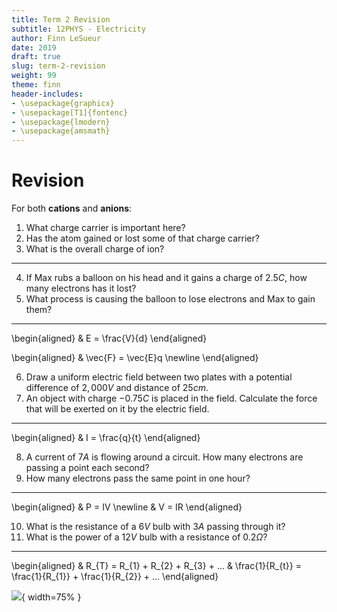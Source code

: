 ```yaml
---
title: Term 2 Revision
subtitle: 12PHYS - Electricity
author: Finn LeSueur
date: 2019
draft: true
slug: term-2-revision
weight: 99
theme: finn
header-includes:
- \usepackage{graphicx}
- \usepackage[T1]{fontenc}
- \usepackage{lmodern}
- \usepackage{amsmath}
---
```


# Revision

For both __cations__ and __anions__:

1. What charge carrier is important here?
2. Has the atom gained or lost some of that charge carrier?
3. What is the overall charge of ion?

---

4. If Max rubs a balloon on his head and it gains a charge of $2.5C$, how many electrons has it lost?
5. What process is causing the balloon to lose electrons and Max to gain them?

---

\begin{aligned}
    & E = \frac{V}{d}
\end{aligned}

\begin{aligned}
    & \vec{F} = \vec{E}q \newline
\end{aligned}

6. Draw a uniform electric field between two plates with a potential difference of $2,000V$ and distance of $25cm$.
7. An object with charge $-0.75C$ is placed in the field. Calculate the force that will be exerted on it by the electric field.

---

\begin{aligned}
    & I = \frac{q}{t}
\end{aligned}

8. A current of $7A$ is flowing around a circuit. How many electrons are passing a point each second?
9. How many electrons pass the same point in one hour?

---

\begin{aligned}
    & P = IV \newline
    & V = IR
\end{aligned}

10. What is the resistance of a $6V$ bulb with $3A$ passing through it?
11. What is the power of a $12V$ bulb with a resistance of $0.2\Omega$?

---

\begin{aligned}
    & R_{T} = R_{1} + R_{2} + R_{3} + ...
    & \frac{1}{R_{t}} = \frac{1}{R_{1}} + \frac{1}{R_{2}} + ...
\end{aligned}

![](../assets/99-resistance-parallel.png){ width=75% }

